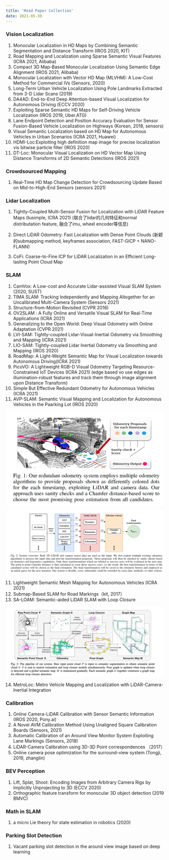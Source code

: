 ```yaml
---
title: 'Read Paper Collection'
date: 2021-05-30
---
```


### Vision Localization
1. Monocular Localization in HD Maps by Combining Semantic Segmentation and Distance Transform (IROS 2020, KIT)
2. Road Mapping and Localization using Sparse Semantic Visual Features (ICRA 2021, Alibaba)
3. Compact 3D Map-Based Monocular Localization Using Semantic Edge Alignment (IROS 2021, Alibaba)
4. Monocular Localization with Vector HD Map
(MLVHM): A Low-Cost Method for Commercial IVs (Sensors, 2020)
5. Long-Term Urban Vehicle Localization Using Pole Landmarks Extracted from 3-D Lidar Scans (2019)
6. DA4AD: End-to-End Deep Attention-based Visual Localization for Autonomous Driving (ECCV 2020)
7. Exploiting Sparse Semantic HD Maps for Self-Driving Vehicle Localization (IROS 2019, Uber.ATG)
8. Lane Endpoint Detection and Position Accuracy Evaluation for Sensor Fusion-Based Vehicle Localization on Highways (Korean, 2018, sensors)
9. Visual Semantic Localization based on HD Map for Autonomous Vehicles in Urban Scenarios (ICRA 2021, Huawei)
10. HDMI-Loc:Exploiting high definition map image for precise localization vis bitwise particle filter (IROS 2020)
11. DT-Loc: Monocular Visual Localization on HD Vector Map Using
Distance Transforms of 2D Semantic Detections (IROS 2021)

### Crowdsourced Mapping
1. Real-Time HD Map Change Detection for Crowdsourcing
Update Based on Mid-to-High-End Sensors (sensors 2021)

### Lidar Localization
1. Tightly-Coupled Multi-Sensor Fusion for Localization with LiDAR Feature Maps (tusimple, ICRA 2021) (联合了lidar的几何特征和normal distributation feature, 融合了imu, wheel encoder等信息)

2. Direct LiDAR Odometry: Fast Localization with Dense Point Clouds (新颖的submapping method, keyframes association, FAST-GICP + NANO-FLANN)

3. CoFi: Coarse-to-Fine ICP for LiDAR Localization in an Efficient
Long-lasting Point Cloud Map


### SLAM
1. CamVox: A Low-cost and Accurate Lidar-assisted Visual SLAM System (2020, SUST)
2. TIMA SLAM: Tracking Independently and Mapping Altogether for an Uncalibrated Multi-Camera System (Sensors 2021)
3. Structure-from-Motion Revisited (CVPR 2016)
4. OV2SLAM : A Fully Online and Versatile Visual SLAM for Real-Time Applications (ICRA 2021)
5. Generalizing to the Open World: Deep Visual Odometry with Online Adaptation (CVPR 2021)
6. LVI-SAM: Tightly-coupled Lidar-Visual-Inertial Odometry via Smoothing and Mapping (ICRA 2021)
7. LIO-SAM: Tightly-coupled Lidar Inertial Odometry via Smoothing and Mapping (IROS 2020)
8. RoadMap: A Light-Weight Semantic Map for Visual Localization towards Autonomous Driving(ICRA 2021)
9. PicoVO: A Lightweight RGB-D Visual Odometry Targeting Resource-Constrained IoT Devices (ICRA 2021) (edge based vo use edges as illumination-robust features and track them through
image alignment upon Distance Transform)
10. Simple But Effective Redundant Odometry for Autonomous Vehicles (ICRA 2021)
11. AVP-SLAM: Semantic Visual Mapping and Localization for Autonomous Vehicles in the Paarking Lot (IROS 2020)

![](../images/simple1.png)

![](../images/simple2.png)

11. Lightweight Semantic Mesh Mapping for Autonomous Vehicles (ICRA 2021)
12. Submap-Based SLAM for Road Markings（kit, 2017）
13. SA-LOAM: Semantic-aided LiDAR SLAM with Loop Closure

![](../images/sa_loam1.png)

14. MetroLoc: Metro Vehicle Mapping and Localization
with LiDAR-Camera-Inertial Integration


### Calibration
1. Online Camera-LiDAR Calibration with Sensor Semantic Information (IROS 2020, Pony.ai)
2. A Novel AVM Calibration Method Using Unaligned Square Calibration Boards (Sensors, 2021)
3. Automatic Calibration of an Around View Monitor System Exploiting Lane Markings (Sensors, 2018)
4. LiDAR-Camera Calibration using 3D-3D Point
correspondences （2017）
5. Online camera pose optimization for the surround-view system (Tongji, 2019, zhanglin)

### BEV Perception
1. Lift, Splat, Shoot: Encoding Images from
Arbitrary Camera Rigs by Implicitly Unprojecting to 3D (ECCV 2020)
2. Orthographic feature transform for monocular 3D object detection (2019 BMVC)

### Math in SLAM
1. a micro Lie theory for state estimation in robotics (2020)

### Parking Slot Detection
1. Vacant parking slot detection in the around view image based on deep learning 
